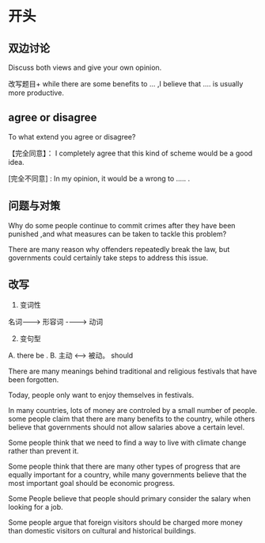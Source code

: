 # 开头

## 双边讨论

Discuss both views and give your own opinion.



改写题目+ while there are some benefits to ... ,I believe that  .... is usually more productive.



##  agree or disagree

To what extend you agree or disagree?



【完全同意】： I completely agree that this kind of scheme would be a good idea.

[完全不同意] :  In my opinion, it would be a wrong to ..... .



## 问题与对策

Why do some people continue to commit crimes after they have been punished ,and what measures can be taken to tackle this problem?





There are many reason why offenders repeatedly break the law, but governments could certainly take steps to address this issue.





## 改写



1. 变词性

名词---> 形容词 ----> 动词

2. 变句型

A. there be . B. 主动 <--> 被动。 should 



There are many meanings behind traditional and religious festivals that have been forgotten.

Today, people only want to enjoy themselves in festivals.



In many countries, lots of money are controled by a small number of people.  
some people claim that there are many benefits to the country, while others believe that governments should not allow salaries above a certain level.



Some people think that we need to find a way to live with climate change rather than prevent it.



Some people think that there are many other types of progress that are equally important for a country, while many governments believe that the most important goal should be economic progress.



Some People believe that people should primary consider the salary when looking for a job.



Some people argue that foreign visitors should be charged more money than domestic visitors on cultural and historical buildings.

